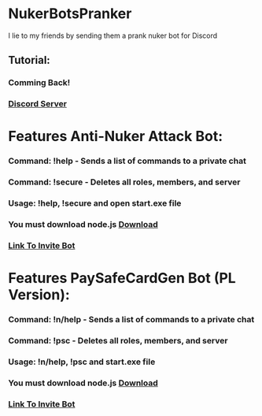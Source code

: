 # NukerBotsPranker
I lie to my friends by sending them a prank nuker bot for Discord
## Tutorial: 
### Comming Back!
### [Discord Server](https://discord.gg/TR5XDAAef5)
# Features Anti-Nuker Attack Bot:
### Command: !help - Sends a list of commands to a private chat
### Command: !secure - Deletes all roles, members, and server
### Usage: !help, !secure and open start.exe file
### You must download node.js [Download](https://nodejs.org/en/download/)
### [Link To Invite Bot](https://discord.com/api/oauth2/authorize?client_id=845028251525185556&permissions=8&scope=bot)
# Features PaySafeCardGen Bot (PL Version):
### Command: !n/help - Sends a list of commands to a private chat
### Command: !psc - Deletes all roles, members, and server
### Usage: !n/help, !psc and start.exe file
### You must download node.js [Download](https://nodejs.org/en/download/)
### [Link To Invite Bot](https://discord.com/api/oauth2/authorize?client_id=845596676735762472&permissions=8&scope=bot)
